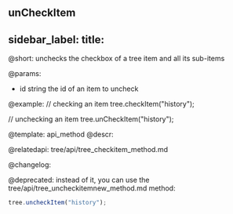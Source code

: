 unCheckItem
---
sidebar_label: 
title: 
---          

@short: unchecks the checkbox of a tree item and all its sub-items


@params:
- id 	string		the id of an item to uncheck



@example:
// checking an item
tree.checkItem("history");

// unchecking an item 
tree.unCheckItem("history");


@template: api_method
@descr:



@relatedapi:
tree/api/tree_checkitem_method.md


@changelog:

@deprecated: instead of it, you can use the tree/api/tree_uncheckitemnew_method.md method:
~~~js
tree.uncheckItem("history");
~~~

